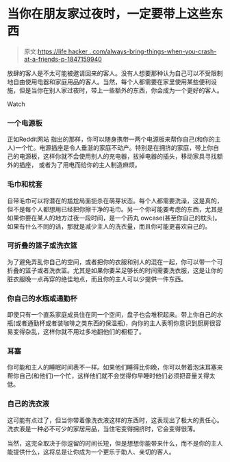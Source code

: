 # 当你在朋友家过夜时，一定要带上这些东西

> 原文:[https://life hacker . com/always-bring-things-when-you-crash-at-a-friends-p-1847159940](https://lifehacker.com/always-bring-these-things-when-you-crash-at-a-friends-p-1847159940)

放肆的客人是不太可能被邀请回来的客人。没有人想要那种认为自己可以不受限制地自由使用电器和家庭用品的客人。当然，每个人都需要在家里使用某些便利设施，但是当你在别人家过夜时，带上一些额外的东西，你会成为一个更好的客人。

Watch

### 一个电源板

正如Reddit网站 指出的那样，你可以随身携带一两个电源板来帮你自己(和你的主人)一个忙。电源插座是令人垂涎的家庭不动产。特别是在拥挤的家庭，带上你自己的电源板，这样你就不会使用别人的充电器，拔掉电器的插头，移动家具寻找额外的插座， 或者为了用电而给你的主人制造麻烦。

### **毛巾和枕套**

自带毛巾可以将潜在的尴尬局面扼杀在萌芽状态。每个人都需要洗澡，这是真的，但不是每个人都想用已经把你擦干净的毛巾。另一个你可能要考虑的东西，尤其是如果你要在某人的地方过夜一段时间，是一个药丸 owcase(甚至你自己的枕头)。如果有什么不同的话，那就是减少主人的洗衣量，而且你可能更喜欢自己的。

### **可折叠的篮子或洗衣篮**

为了避免弄乱你自己的空间，或者把你的衣服和别人的混在一起，你可以带一个可折叠的篮子或者洗衣篮。尤其是如果你要呆足够长的时间需要洗衣服，这是让你的脏衣服晚一点再穿的绝佳地点，而且你的主人可以少提供一件东西。

### **你自己的水瓶或通勤杯**

即使只有一个直系家庭成员住在同一个空间，盘子也会堆积起来。带上你自己的水瓶(或者通勤杯或者装咖啡之类东西的保温瓶)，向你的主人表明你意识到厨房很容易变得杂乱，这样你就不用过多地翻他们的橱柜了。

### **耳塞**

你可能和主人的睡眠时间表不一样。如果他们睡得比你晚，你可以带着泡沫耳塞来帮你自己(和他们)一个忙，这样他们就不会觉得你早睡时他们必须把音量关得太低。

### **自己的洗衣液**

这可能有点过了，但当你带着像洗衣液这样的东西时，这表现出了极大的责任心。洗衣液是一种必不可少的家居用品，当住宅变得拥挤时，它会变得很薄。

当然，这完全取决于你逗留的时间长短，但是想想你能带来什么，而不是你的主人能提供什么，这将总是让你成为一个更乐于助人、亲切的客人。